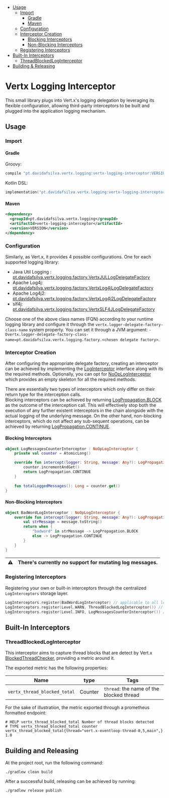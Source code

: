 * [Usage](#usage)
  + [Import](#import)
    - [Gradle](#gradle)
    - [Maven](#maven)
  + [Configuration](#configuration)
  + [Interceptor Creation](#interceptor-creation)
    - [Blocking Interceptors](#blocking-interceptors)
    - [Non-Blocking Interceptors](#non-blocking-interceptors)
  + [Registering Interceptors](#registering-interceptors)
* [Built-In Interceptors](#built-in-interceptors)
  + [ThreadBlockedLogInterceptor](#threadblockedloginterceptor)
* [Building & Releasing](#building---releasing)
  
# Vertx Logging Interceptor 

This small library plugs into Vert.x's logging delegation by leveraging its flexible configuration, allowing 
third-party interceptors to be built and plugged into the application logging mechanism.

## Usage

### Import
#### Gradle
Groovy:
```groovy
compile "pt.davidafsilva.vertx.logging:vertx-logging-interceptor:VERSION"
```
Kotlin DSL:
```kotlin
implementation("pt.davidafsilva.vertx.logging:vertx-logging-interceptor:VERSION")
```
#### Maven
```xml
<dependency>
  <groupId>pt.davidafsilva.vertx.logging</groupId>
  <artifactId>vertx-logging-interceptor</artifactId>
  <version>VERSION</version>
</dependency>
```

### Configuration
Similarly, as Vert.x, it provides 4 possible configurations. One for each supported logging library:
- Java Util Logging : [pt.davidafsilva.vertx.logging.factory.VertxJULLogDelegateFactory](src/main/kotlin/pt/davidafsilva/vertx/logging/factory/VertxLogDelegateFactory.kt#L25)
- Apache Log4j: [pt.davidafsilva.vertx.logging.factory.VertxLog4jLogDelegateFactory](src/main/kotlin/pt/davidafsilva/vertx/logging/factory/VertxLogDelegateFactory.kt#L27)
- Apache Log4j2: [pt.davidafsilva.vertx.logging.factory.VertxLog4j2LogDelegateFactory](src/main/kotlin/pt/davidafsilva/vertx/logging/factory/VertxLogDelegateFactory.kt#L26)
- slf4j: [pt.davidafsilva.vertx.logging.factory.VertxSLF4JLogDelegateFactory](src/main/kotlin/pt/davidafsilva/vertx/logging/factory/VertxLogDelegateFactory.kt#L28)

Choose one of the above class names (FQN) according to your runtime logging library and configure it through the 
`vertx.logger-delegate-factory-class-name` system property. You can set it through a JVM argument:
`-Dvertx.logger-delegate-factory-class-name=pt.davidafsilva.vertx.logging.factory.<chosen delegate factory>`.

### Interceptor Creation
After configuring the appropriate delegate factory, creating an interceptor can be achieved by implementing the 
[LogInterceptor](src/main/kotlin/pt/davidafsilva/vertx/logging/LogInterceptor.kt) interface along with its the required
methods. Optionally, you can opt for [NoOpLogInterceptor](src/main/kotlin/pt/davidafsilva/vertx/logging/LogInterceptor.kt#L12)
which provides an empty skeleton for all the required methods. 

There are essentially two types of interceptors which only differ on their return type for the interception calls.  
Blocking interceptors can be achieved by returning [LogPropagation.BLOCK](src/main/kotlin/pt/davidafsilva/vertx/logging/LogInterceptor.kt#L26)
as the outcome of the interception call. This will effectively stop both the execution of any further existent 
interceptors in the chain alongside with the actual logging of the underlying message.
On the other hand, non-blocking interceptors, which do not affect any sub-sequent operations, can be achieved by 
returning [LogPropagation.CONTINUE](src/main/kotlin/pt/davidafsilva/vertx/logging/LogInterceptor.kt#L26).

#### Blocking Interceptors
```kotlin
object LogMessagesCounterInterceptor : NoOpLogInterceptor {
    private val counter = AtomicLong()

    override fun intercept(logger: String, message: Any?): LogPropagation {
        counter.incrementAndGet()
        return LogPropagation.CONTINUE
    }
    
    fun totalLoggedMessages(): Long = counter.get()
}
```

#### Non-Blocking Interceptors 
```kotlin
object BadWordLogInterceptor : NoOpLogInterceptor {
    override fun intercept(logger: String, message: Any?): LogPropagation {
        val strMessage = message.toString()
        return when {
            "badword" in strMessage -> LogPropagation.BLOCK
            else -> LogPropagation.CONTINUE
        }
    }
}
```

| :warning: | There's currently no support for mutating log messages. |
| --- | ---- | 

### Registering Interceptors
Registering your own or built-in interceptors through the centralized `LogInterceptors` storage layer. 
```kotlin
LogInterceptors.register(BadWordLogInterceptor) // applicable to all levels
LogInterceptors.register(Level.WARN, ThreadBlockedLogInterceptor()) // built-in interceptor
LogInterceptors.register(Level.INFO, LogMessagesCounterInterceptor()) // counts all info messages
```



## Built-In Interceptors

### ThreadBlockedLogInterceptor
This interceptor aims to capture thread blocks that are detect by Vert.x 
[BlockedThreadChecker](https://github.com/eclipse-vertx/vert.x/blob/3.9/src/main/java/io/vertx/core/impl/BlockedThreadChecker.java),
providing a metric around it.

The exported metric has the following properties:

| Name | type | Tags | 
| --- | --- | --- | 
| `vertx_thread_blocked_total` | Counter | `thread`: the name of the blocked thread | 

For the sake of illustration, the metric exported through a prometheus formatted endpoint:
```
# HELP vertx_thread_blocked_total Number of thread blocks detected
# TYPE vertx_thread_blocked_total counter
vertx_thread_blocked_total{thread="vert.x-eventloop-thread-0,5,main",} 1.0
```

## Building and Releasing
At the project root, run the following command:
```shell
./gradlew clean build
```

After a successful build, releasing can be achieved by running:
```shell
./gradlew release publish
```
